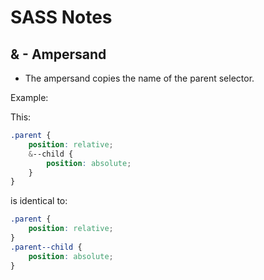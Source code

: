 SASS Notes
==========

& - Ampersand
---

* The ampersand copies the name of the parent selector.

Example:

This:

```css
.parent {
    position: relative;
    &--child {
        position: absolute;
    }
}
```

is identical to:

```css
.parent {
    position: relative;
}
.parent--child {
    position: absolute;
}
```